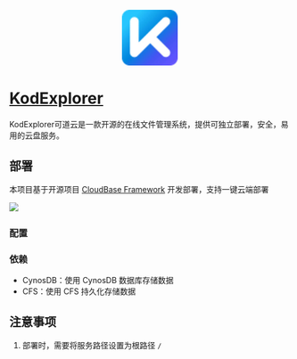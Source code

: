 <p align="center">
  <img height="100px" src="./logo.jpeg" />
</p>

# [KodExplorer](	https://github.com/kalcaddle/KodExplorer)

KodExplorer可道云是一款开源的在线文件管理系统，提供可独立部署，安全，易用的云盘服务。

## 部署

本项目基于开源项目 [CloudBase Framework](https://github.com/Tencent/cloudbase-framework) 开发部署，支持一键云端部署

[![](https://main.qcloudimg.com/raw/67f5a389f1ac6f3b4d04c7256438e44f.svg)](https://console.cloud.tencent.com/tcb/env/index?action=CreateAndDeployCloudBaseProject&appUrl=https%3A%2F%2Fgithub.com%2FTencent-Cloud-Plugins%2FTencentCloudBase-KodExplorer&branch=master)
### 配置


### 依赖

- CynosDB：使用 CynosDB 数据库存储数据
- CFS：使用 CFS 持久化存储数据

## 注意事项

1. 部署时，需要将服务路径设置为根路径 `/`
